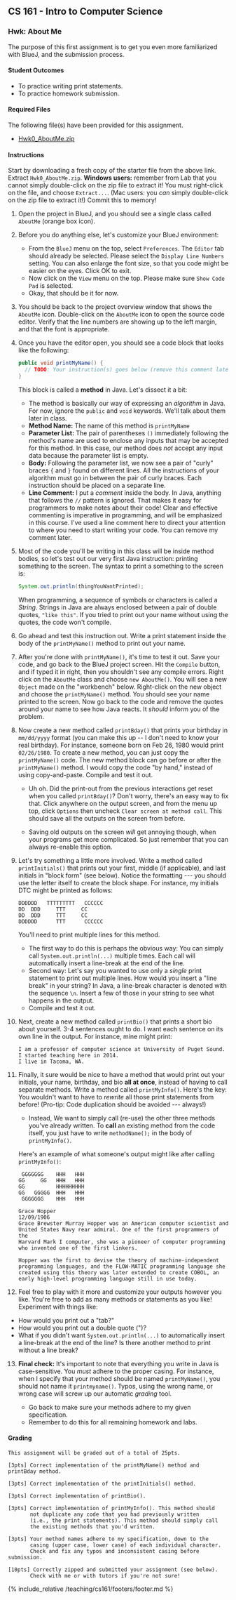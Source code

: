 ## CS 161 - Intro to Computer Science

### Hwk: About Me

The purpose of this first assignment is to get you even more familiarized with BlueJ, and the submission process.

#### Student Outcomes

- To practice writing print statements.
- To practice homework submission.

#### Required Files

The following file(s) have been provided for this assignment.

- [Hwk0_AboutMe.zip](Hwk0_AboutMe.zip)

#### Instructions

Start by downloading a fresh copy of the starter file from the above link. Extract `Hwk0_AboutMe.zip`. **Windows users:** remember from Lab that you cannot simply double-click on the zip file to extract it! You must right-click on the file, and choose `Extract...`. (Mac users: you _can_ simply double-click on the zip file to extract it!) Commit this to memory!

1. Open the project in BlueJ, and you should see a single class called `AboutMe` (orange box icon).

2. Before you do anything else, let's customize your BlueJ environment:

   - From the `BlueJ` menu on the top, select `Preferences`. The `Editor` tab should already be selected. Please select the `Display Line Numbers` setting. You can also enlarge the font size, so that you code might be easier on the eyes. Click OK to exit.
   - Now click on the `View` menu on the top. Please make sure `Show Code Pad` is selected.
   - Okay, that should be it for now.

3. You should be back to the project overview window that shows the `AboutMe` icon. Double-click on the `AboutMe` icon to open the source code editor. Verify that the line numbers are showing up to the left margin, and that the font is appropriate.

4. Once you have the editor open, you should see a code block that looks like the following:

   ```java
   public void printMyName() {
     // TODO: Your instruction(s) goes below (remove this comment later)
   }
   ```

   This block is called a **method** in Java. Let's dissect it a bit:

   - The method is basically our way of expressing an _algorithm_ in Java. For now, ignore the `public` and `void` keywords. We'll talk about them later in class.
   - **Method Name:** The name of this method is `printMyName`
   - **Parameter List:** The pair of parentheses `()` immediately following the method's name are used to enclose any inputs that may be accepted for this method. In this case, our method does _not_ accept any input data because the parameter list is empty.
   - **Body:** Following the parameter list, we now see a pair of "curly" braces `{` and `}` found on different lines. All the instructions of your algorithm must go in between the pair of curly braces. Each instruction should be placed on a separate line.
   - **Line Comment:** I put a _comment_ inside the body. In Java, anything that follows the `//` pattern is ignored. That makes it easy for programmers to make notes about their code! Clear and effective commenting is imperative in programming, and will be emphasized in this course. I've used a line comment here to direct your attention to where you need to start writing your code. You can remove my comment later.

5. Most of the code you'll be writing in this class will be inside method bodies, so let's test out our very first Java instruction: printing something to the screen. The syntax to print a something to the screen is:

   ```java
   System.out.println(thingYouWantPrinted);
   ```

   When programming, a sequence of symbols or characters is called a _String_. Strings in Java are always enclosed between a pair of double quotes, `"like this"`. If you tried to print out your name without using the quotes, the code won't compile.

6. Go ahead and test this instruction out. Write a print statement inside the body of the `printMyName()` method to print out your name.

7. After you're done with `printMyName()`, it's time to test it out. Save your code, and go back to the BlueJ project screen. Hit the `Compile` button, and if typed it in right, then you shouldn't see any compile errors. Right click on the `AboutMe` class and choose `new AboutMe()`. You will see a new `Object` made on the "workbench" below. Right-click on the new object and choose the `printMyName()` method. You should see your name printed to the screen. Now go back to the code and remove the quotes around your name to see how Java reacts. It _should_ inform you of the problem.

8. Now create a new method called `printBday()` that prints your birthday in `mm/dd/yyyy` format (you can make this up -- I don't need to know your real birthday). For instance, someone born on Feb 26, 1980 would print `02/26/1980`. To create a new method, you can just copy the `printMyName()` code. The new method block can go before or after the `printMyName()` method. I would copy the code "by hand," instead of using copy-and-paste. Compile and test it out.

   - Uh oh. Did the print-out from the previous interactions get reset when you called `printBday()`? Don't worry, there's an easy way to fix that. Click anywhere on the output screen, and from the menu up top, click `Options` then uncheck `Clear screen at method call`. This should save all the outputs on the screen from before.

   - Saving old outputs on the screen *will* get annoying though, when your programs get more complicated. So just remember that you can always re-enable this option.

9. Let's try something a little more involved. Write a method called `printInitials()` that prints out your first, middle (if applicable), and last initials in "block form" (see below). Notice the formatting --- you should use the letter itself to create the block shape. For instance, my initials DTC might be printed as follows:

   ```
   DDDDDD   TTTTTTTTT   CCCCCC
   DD  DDD     TTT     CC
   DD  DDD     TTT     CC
   DDDDDD      TTT      CCCCCC
   ```

   You'll need to print multiple lines for this method.

   - The first way to do this is perhaps the obvious way: You can simply call `System.out.println(...)` multiple times. Each call will automatically insert a line-break at the end of the line.
   - Second way: Let's say you wanted to use only a _single_ print statement to print out multiple lines. How would you insert a "line break" in your string? In Java, a line-break character is denoted with the sequence `\n`. Insert a few of those in your string to see what happens in the output.
   - Compile and test it out.

10. Next, create a new method called `printBio()` that prints a short bio about yourself. 3-4 sentences ought to do. I want each sentence on its own line in the output. For instance, mine might print:

    ```
    I am a professor of computer science at University of Puget Sound.
    I started teaching here in 2014.
    I live in Tacoma, WA.
    ```

11. Finally, it sure would be nice to have a method that would print out your initials, your name, birthday, and bio **all at once**, instead of having to call separate methods. Write a method called `printMyInfo()`. Here's the key: You wouldn't want to have to _rewrite_ all those print statements from before! (Pro-tip: Code duplication should be avoided --- always!)

    - Instead, We want to simply call (re-use) the other three methods you've already written. To **call** an existing method from the code itself, you just have to write `methodName();` in the body of `printMyInfo()`.

    Here's an example of what someone's output might like after calling `printMyInfo()`:

    ```
     GGGGGGG    HHH   HHH
    GG     GG   HHH   HHH
    GG          HHHHHHHHH
    GG   GGGGG  HHH   HHH
     GGGGGGG    HHH   HHH

    Grace Hopper
    12/09/1906
    Grace Brewster Murray Hopper was an American computer scientist and 
    United States Navy rear admiral. One of the first programmers of the 
    Harvard Mark I computer, she was a pioneer of computer programming 
    who invented one of the first linkers.
    
    Hopper was the first to devise the theory of machine-independent 
    programming languages, and the FLOW-MATIC programming language she 
    created using this theory was later extended to create COBOL, an 
    early high-level programming language still in use today.
    ```

12. Feel free to play with it more and customize your outputs however you like. You're free to add as many methods or statements as you like! Experiment with things like:

   - How would you print out a "tab?"
   - How would you print out a double quote (")?
   - What if you didn't want `System.out.println(...)` to automatically insert a line-break at the end of the line? Is there another method to print without a line break?

13. **Final check:** It's important to note that everything you write in Java is case-sensitive. You _must_ adhere to the proper casing. For instance, when I specify that your method should be named `printMyName()`, you should not name it `printmyname()`. Typos, using the wrong name, or wrong case will screw up our automatic _grading_ tool.

    - Go back to make sure your methods adhere to my given specification.
    - Remember to do this for all remaining homework and labs.

#### Grading

```
This assignment will be graded out of a total of 25pts.

[3pts] Correct implementation of the printMyName() method and printBday method.

[3pts] Correct implementation of the printInitials() method.

[3pts] Correct implementation of printBio().

[3pts] Correct implementation of printMyInfo(). This method should
       not duplicate any code that you had previously written
       (i.e., the print statements). This method should simply call
       the existing methods that you'd written.

[3pts] Your method names adhere to my specification, down to the
       casing (upper case, lower case) of each individual character.
       Check and fix any typos and inconsistent casing before submission.

[10pts] Correctly zipped and submitted your assignment (see below).
       Check with me or with tutors if you're not sure!
```

{% include_relative /teaching/cs161/footers/footer.md %}

